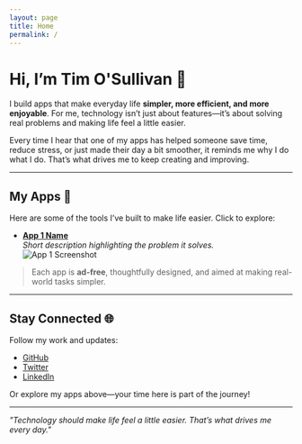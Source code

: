 ```yaml
---
layout: page
title: Home
permalink: /
---
```


# Hi, I’m Tim O'Sullivan 👋

I build apps that make everyday life **simpler, more efficient, and more enjoyable**. For me, technology isn’t just about features—it’s about solving real problems and making life feel a little easier.

Every time I hear that one of my apps has helped someone save time, reduce stress, or just made their day a bit smoother, it reminds me why I do what I do. That’s what drives me to keep creating and improving.

---

## My Apps 🚀

Here are some of the tools I’ve built to make life easier. Click to explore:

<div class="apps-grid">

- **[App 1 Name](#link)**  
  *Short description highlighting the problem it solves.*  
  ![App 1 Screenshot](assets/images/app1.png)

</div>

> Each app is **ad-free**, thoughtfully designed, and aimed at making real-world tasks simpler.

---

## Stay Connected 🌐

Follow my work and updates:

- [GitHub](https://github.com/timothyosullivan)  
- [Twitter](#)  
- [LinkedIn](#)  

Or explore my apps above—your time here is part of the journey!

---

*"Technology should make life feel a little easier. That’s what drives me every day."*


